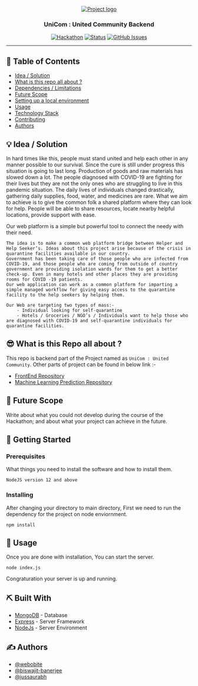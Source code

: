 <p align="center">
  <a href="" rel="noopener">
 <img src="https://media-fastly.hackerearth.com/media/hackathon/code19-india/images/cdaa23867a-MITLI_Coverimage.jpg" alt="Project logo"></a>
</p>
<h3 align="center">UniCom : United Community Backend</h3>

<div align="center">

[![Hackathon](https://img.shields.io/badge/hackathon-name-orange.svg)](https://www.hackerearth.com/challenges/hackathon/code19-india/)
[![Status](https://img.shields.io/badge/status-active-success.svg)]()
[![GitHub Issues](https://img.shields.io/github/issues/kylelobo/The-Documentation-Compendium.svg)](https://github.com/webobite/UniCom_United-Community_Backend/issues)

</div>

---

## 📝 Table of Contents

- [Idea / Solution](#idea)
- [What is this repo all about ?](#repoContent)
- [Dependencies / Limitations](#limitations)
- [Future Scope](#future_scope)
- [Setting up a local environment](#getting_started)
- [Usage](#usage)
- [Technology Stack](#tech_stack)
- [Contributing](../CONTRIBUTING.md)
- [Authors](#authors)

## 💡 Idea / Solution <a name = "idea"></a>

In hard times like this, people must stand united and help each other in any manner possible to our survival. Since the cure is still under progress this situation is going to last long. Production of goods and raw materials has slowed down a lot. The people diagnosed with COVID-19 are fighting for their lives but they are not the only ones who are struggling to live in this pandemic situation. The daily lives of individuals changed drastically, gathering daily supplies, food, water, and medicines are rare. What we aim to achieve is to give the common folk a shared platform where they can look for help. People will be able to share resources, locate nearby helpful locations, provide support with ease.

Our web platform is a simple but powerful tool to connect the needy with their need.

    The idea is to make a common web platform bridge between Helper and Help Seeker’s. Ideas about this project arise because of the crisis in quarantine facilities available in our country.
    Government has been taking care of those people who are infected from COVID-19, and those people who are coming from outside of country government are providing isolation wards for them to get a better check-up. Even in many hotels and other places they are providing rooms for COVID -19 patients.
    Our web application can work as a common platform for imparting a simple managed workflow for giving easy access to the quarantine facility to the help seekers by helping them.

    Our Web are targeting two types of mass:-
        - Individual looking for self-quarantine
        - Hotels / Groceries / NGO’s / Individuals want to help those who are diagnosed with COVID-19 and self-quarantine individuals for quarantine facilities.

## 😎 What is this Repo all about ? <a name = "repoContent"></a>

This repo is backend part of the Project named as `UniCom : United Community`. Other parts of project can be found in below link :-

- [FrontEnd Repository](https://github.com/jussaurabh/unicom)
- [Machine Learning Prediction Repository](https://github.com/Biswajit-Banerjee/UniCom-United-Community)

## 🚀 Future Scope <a name = "future_scope"></a>

Write about what you could not develop during the course of the Hackathon; and about what your project can achieve
in the future.

## 🏁 Getting Started <a name = "getting_started"></a>

### Prerequisites

What things you need to install the software and how to install them.

```
NodeJS version 12 and above
```

### Installing

After changing your directory to main directory, First we need to run the dependency for the project on node enviornment.

```
npm install
```

## 🎈 Usage <a name="usage"></a>

Once you are done with installation, You can start the server.

```
node index.js
```

Congraturation your server is up and running.

## ⛏️ Built With <a name = "tech_stack"></a>

- [MongoDB](https://www.mongodb.com/) - Database
- [Express](https://expressjs.com/) - Server Framework
- [NodeJs](https://nodejs.org/en/) - Server Environment

## ✍️ Authors <a name = "authors"></a>

- [@webobite](https://github.com/webobite)
- [@biswajit-banerjee](https://github.com/biswajit-banerjee)
- [@jussaurabh](https://github.com/biswajjussaurabh)
